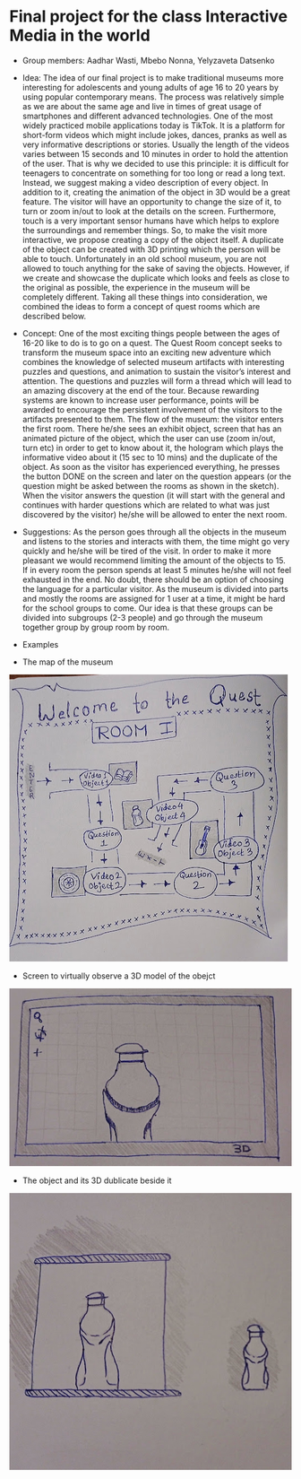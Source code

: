 # Final project for the class Interactive Media in the world

* Group members:
Aadhar Wasti, Mbebo Nonna, Yelyzaveta Datsenko

* Idea: 
The idea of our final project is to make traditional museums more interesting for adolescents and young adults of age 16 to 20 years by using popular contemporary means. The process was relatively simple as we are about the same age and live in times of great usage of smartphones and different advanced technologies. One of the most widely practiced mobile applications today is TikTok. It is a platform for short-form videos which might include jokes, dances, pranks as well as very informative descriptions or stories. Usually the length of the videos varies between 15 seconds and 10 minutes in order to hold the attention of the user. That is why we decided to use this principle: it is difficult for teenagers to concentrate on something for too long or read a long text. Instead, we suggest making a video description of every object. 
In addition to it, creating the animation of the object in 3D would be a great feature. The visitor will have an opportunity to change the size of it, to turn or zoom in/out to look at the details on the screen. Furthermore, touch is a very important sensor humans have which helps to explore the surroundings and remember things. So, to make the visit more interactive, we propose creating a copy of the object itself. A duplicate of the object can be created with 3D printing which the person will be able to touch. Unfortunately in an old school museum, you are not allowed to touch anything for the sake of saving the objects. However,  if we create and showcase the duplicate which looks and feels as close to the original as possible, the experience in the museum will be completely different. 
Taking all these things into consideration, we combined the ideas to form a concept of quest rooms which are described below.

* Concept: 
One of the most exciting things people between the ages of 16-20 like to do is to go on a quest. The Quest Room concept seeks to transform the museum space into an exciting new adventure which combines the knowledge of selected museum  artifacts with interesting puzzles and questions, and animation to sustain the visitor’s interest and attention. The questions and puzzles will form a thread which will lead to an amazing discovery at the end of the tour. Because rewarding systems are known to increase user performance, points will be awarded to encourage the persistent involvement of the visitors to the artifacts presented to them. 
The flow of the museum: the visitor enters the first room. There he/she sees an exhibit object, screen that has an animated picture of the object, which the user can use (zoom in/out, turn etc) in order to get to know about it, the hologram which plays the informative video about it (15 sec to 10 mins) and the duplicate of the object. As soon as the visitor has experienced everything, he presses the button DONE on the screen and later on the question appears (or the question might be asked between the rooms as shown in the sketch). When the visitor answers the question (it will start with the general and continues with harder questions which are related to what was just discovered by the visitor) he/she will be allowed to enter the next room.

* Suggestions: 
As the person goes through all the objects in the museum and listens to the stories and interacts with them, the time might go very quickly and he/she will be tired of the visit. In order to make it more pleasant we would recommend limiting the amount of the objects to 15. If in every room the person spends at least 5 minutes he/she will not feel exhausted in the end. 
No doubt, there should be an option of choosing the language for a particular visitor. 
As the museum is divided into parts and mostly the rooms are assigned for 1 user at a time, it might be hard for the school groups to come. Our idea is that these groups can be divided into subgroups (2-3 people) and go through the museum together group by group room by room.

* Examples
* The map of the museum

![The map of the museum](https://github.com/lizadat/IM_in_the_world/blob/5ab77e74d747995241dc70d404cf0d7c5d36cb6a/1.jpeg)
* Screen to virtually observe a 3D model of the obejct

![Screen to virtually observe a 3D model of the obejct](https://github.com/lizadat/IM_in_the_world/blob/5ab77e74d747995241dc70d404cf0d7c5d36cb6a/2.jpeg)
* The object and its 3D dublicate beside it

![The object and its 3D dublicate beside it](https://github.com/lizadat/IM_in_the_world/blob/d56f85d5499e6c8d72f1622b3f281c9416ccc155/3.jpeg)

